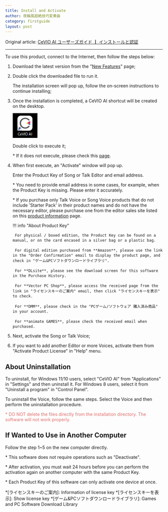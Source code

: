 ```yaml
---
title: Install and Activate
author: 夜輪風超絶技巧変奏曲
category: firstguide
layout: post
---
```

Original article: [CeVIO AI ユーザーズガイド ┃ インストールと認証](https://cevio.jp/guide/cevio_ai/firstguide/install/)

---

To use this product, connect to the Internet, then follow the steps below:

1. Download the latest version from the "[New Features](https://cevio.jp/guide/cevio_ai/)" page;

2. Double click the downloaded file to run it.
   
   The installation screen will pop up, follow the on-screen instructions to continue installing;

3. Once the installation is completed, a CeVIO AI shortcut will be created on the desktop.
   
    ![icon](images/icon.png)
   
    Double click to execute it;
   
    \* If it does not execute, please check this [page](../faq/index.md).

4. When first execute, an "Activate" window will pop up.

    Enter the Product Key of Song or Talk Editor and email address.
    
    \* You need to provide email address in some cases, for example, when the Product Key is missing. Please enter it accurately.

    \* If you purchase only Talk Voice or Song Voice products that do not include 'Starter Pack' in their product names and do not have the necessary editor, please purchase one from the editor sales site listed on this [product information](https://cevio.jp/products_cevio_ai/) page.

    !!! info "About Product Key"

        For physical / boxed edition, the Product Key can be found on a manual, or on the card encased in a silver bag or a plastic bag.

        For digital edition purchased from **Amazon**, please use the link in the "Order Confirmation" email to display the product page, and check in "ゲーム&PCソフトダウンロードライブラリ".

        For **DLsite**, please see the download screen for this software in the Purchase History.

        For **Vector PC Shop**, please access the received page from the link in "ライセンスキーのご案内" email, then click "ライセンスキーを表示" to check.

        For **DMM**, please check in the "PCゲーム/ソフトウェア 購入済み商品" in your account.

        For **animate GAMES**, please check the received email when purchased.

5. Next, activate the Song or Talk Voice;

6. If you want to add another Editor or more Voices, activate them from "Activate Product License" in "Help" menu.

## About Uninstallation

To uninstall, for Windows 11/10 users, select "CeVIO AI" from "Applications" in "Settings" and then uninstall it. For Windows 8 users, select it from "Uninstall a program" in "Control Panel".

To uninstall the Voice, follow the same steps. Select the Voice and then perform the uninstallation procedure.

<span style="color: #dd6f6c">\* DO NOT delete the files directly from the installation directory. The software will not work properly.</span>

## If Wanted to Use in Another Computer

Follow the step 1~5 on the new computer directly.

\* This software does not require operations such as "Deactivate".

\* After activation, you must wait 24 hours before you can perform the activation again on another computer with the same Product Key.

\* Each Product Key of this software can only activate one device at once.

*[ライセンスキーのご案内]: Information of license key
*[ライセンスキーを表示]: Show license key
*[ゲーム&PCソフトダウンロードライブラリ]: Games and PC Software Download Library

